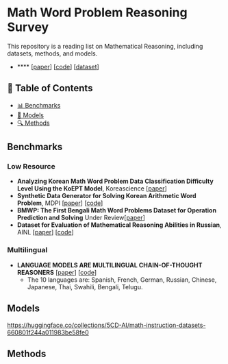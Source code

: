 # Math Word Problem Reasoning Survey

This repository is a reading list on Mathematical Reasoning, including datasets, methods, and models.

- **** [[paper]()] [[code]()] [[dataset]()]
## 👀 Table of Contents
- [📊 Benchmarks](#Benchmarks)
- [🚀 Models](#Models)
- [🔍 Methods](#Methods)

## Benchmarks
### Low Resource 
- **Analyzing Korean Math Word Problem Data Classification Difficulty Level Using the KoEPT Model**, Koreascience [[paper](https://koreascience.kr/article/JAKO202225042957130.pdf)]
- **Synthetic Data Generator for Solving Korean Arithmetic Word Problem**, MDPI [[paper](https://www.mdpi.com/2227-7390/10/19/3525)] [[code](https://github.com/kkkkkkkm/Korean-MWP)]
- **BMWP: The First Bengali Math Word Problems Dataset for Operation Prediction and Solving** Under Review[[paper](https://www.researchsquare.com/article/rs-3284558/v1)]
- **Dataset for Evaluation of Mathematical Reasoning Abilities in Russian**, AINL [[paper](https://link.springer.com/chapter/10.1007/978-3-030-59082-6_10)] [[code](https://github.com/mannefedov/mathematics_dataset_russian)] 
### Multilingual
- **LANGUAGE MODELS ARE MULTILINGUAL CHAIN-OF-THOUGHT REASONERS** [[paper](https://arxiv.org/pdf/2210.03057v1)] [[code](https://github.com/google-research/url-nlp/tree/main/mgsm)] 
  + The 10 languages are: Spanish, French, German, Russian, Chinese, Japanese, Thai, Swahili, Bengali, Telugu.
## Models

https://huggingface.co/collections/5CD-AI/math-instruction-datasets-660801f244a011983be58fe0

## Methods
